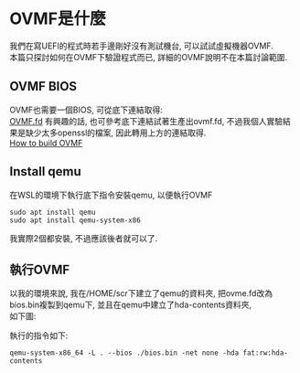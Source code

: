 # OVMF是什麼
我們在寫UEFI的程式時若手邊剛好沒有測試機台, 可以試試虛擬機器OVMF.<br>
本篇只探討如何在OVMF下驗證程式而已, 詳細的OVMF說明不在本篇討論範圍.<br>

## OVMF BIOS
OVMF也需要一個BIOS, 可從底下連結取得:<br>
[OVMF.fd](https://github.com/clearlinux/common/blob/master/OVMF.fd)
有興趣的話, 也可參考底下連結試著生產出ovmf.fd, 不過我個人實驗結果是缺少太多openssl的檔案, 因此轉用上方的連結取得.<br>
[How to build OVMF](https://github.com/tianocore/tianocore.github.io/wiki/How-to-build-OVMF)

## Install qemu
在WSL的環境下執行底下指令安裝qemu, 以便執行OVMF
```
sudo apt install qemu
sudo apt install qemu-system-x86
```
我實際2個都安裝, 不過應該後者就可以了.<br>

## 執行OVMF
以我的環境來說, 我在/HOME/scr下建立了qemu的資料夾, 把ovme.fd改為bios.bin複製到qemu下, 並且在qemu中建立了hda-contents資料夾,<br> 
如下圖:<br>

執行的指令如下:<br>
```
qemu-system-x86_64 -L . --bios ./bios.bin -net none -hda fat:rw:hda-contents
```
